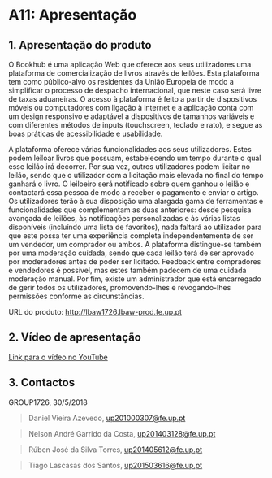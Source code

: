 # A11: Apresentação
 
## 1. Apresentação do produto
 
O Bookhub é uma aplicação Web que oferece aos seus utilizadores uma plataforma de comercialização de livros através de leilões. Esta plataforma tem como público-alvo os residentes da União Europeia de modo a simplificar o processo de despacho internacional, que neste caso será livre de taxas aduaneiras. O acesso à plataforma é feito a partir de dispositivos móveis ou computadores com ligação à internet e a aplicação conta com um design responsivo e adaptável a dispositivos de tamanhos variáveis e com diferentes métodos de inputs (touchscreen, teclado e rato), e segue as boas práticas de acessibilidade e usabilidade.

A plataforma oferece várias funcionalidades aos seus utilizadores. Estes podem leiloar livros que possuam, estabelecendo um tempo durante o qual esse leilão irá decorrer. Por sua vez, outros utilizadores podem licitar no leilão, sendo que o utilizador com a licitação mais elevada no final do tempo ganhará o livro. O leiloeiro será notificado sobre quem ganhou o leilão e contactará essa pessoa de modo a receber o pagamento e enviar o artigo. Os utilizadores terão à sua disposição uma alargada gama de ferramentas e funcionalidades que complementam as duas anteriores: desde pesquisa avançada de leilões, às notificações personalizadas e às várias listas disponíveis (incluíndo uma lista de favoritos), nada faltará ao utilizador para que este possa ter uma experiência completa independentemente de ser um vendedor, um comprador ou ambos. A plataforma distingue-se também por uma moderação cuidada, sendo que cada leilão terá de ser aprovado por moderadores antes de poder ser licitado. Feedback entre compradores e vendedores é possível, mas estes também padecem de uma cuidada moderação manual. Por fim, existe um administrador que está encarregado de gerir todos os utilizadores, promovendo-lhes e revogando-lhes permissões conforme as circunstâncias.

URL do produto: http://lbaw1726.lbaw-prod.fe.up.pt
 
## 2. Vídeo de apresentação
 
[](video.png)

[Link para o vídeo no YouTube](https://www.youtube.com/watch?v=VSI4KM_J1-M&feature=youtu.be)
 

## 3. Contactos

GROUP1726, 30/5/2018

> Daniel Vieira Azevedo, up201000307@fe.up.pt

> Nelson André Garrido da Costa, up201403128@fe.up.pt

> Rúben José da Silva Torres, up201405612@fe.up.pt

> Tiago Lascasas dos Santos, up201503616@fe.up.pt
